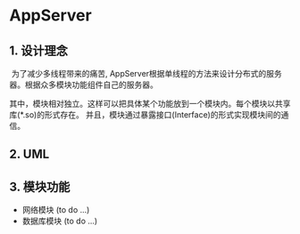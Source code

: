 # AppServer

## 1. 设计理念

​	为了减少多线程带来的痛苦,  AppServer根据单线程的方法来设计分布式的服务器。根据众多模块功能组件自己的服务器。

​	其中，模块相对独立。这样可以把具体某个功能放到一个模块内。每个模块以共享库(*.so)的形式存在。 并且，模块通过暴露接口(Interface)的形式实现模块间的通信。

## 2. UML
## 3. 模块功能

- 网络模块 (to do ...)
- 数据库模块 (to do ...)
